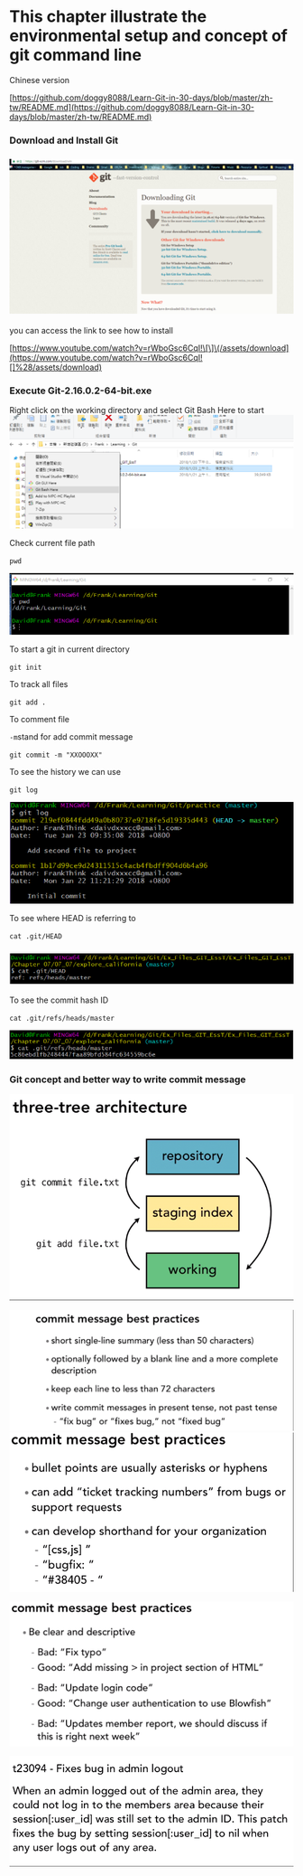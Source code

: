 # This chapter illustrate the environmental setup and concept of git command line

Chinese version

[https://github.com/doggy8088/Learn-Git-in-30-days/blob/master/zh-tw/README.md](https://github.com/doggy8088/Learn-Git-in-30-days/blob/master/zh-tw/README.md)

### Download and Install Git

### ![](/assets/gitdownload)

you can access the link to see how to install

[https://www.youtube.com/watch?v=rWboGsc6CqI!\[\]\(/assets/download](https://www.youtube.com/watch?v=rWboGsc6CqI![]%28/assets/download)

### Execute Git-2.16.0.2-64-bit.exe

Right click on the working directory and select Git Bash Here to start![](/assets/OpenGitBash)

Check current file path

`pwd`

![](/assets/import6.png)

To start a git in current directory

`git init`

To track all files

`git add .`

To comment file

`-m`stand for add commit message

`git commit -m "XXOOOXX"`

To see the history we can use

`git log`

![](/assets/gitLog.png)

To see where HEAD is referring to

`cat .git/HEAD`

### ![](/assets/HEAD)

To see the commit hash ID

`cat .git/refs/heads/master`

![](/assets/HEADHASH)

### Git concept and better way to write commit message

![](/assets/import3.png)

![](/assets/import.png)![](/assets/import2.png)

![](/assets/import4.png)

![](/assets/import5.png)

